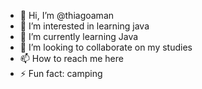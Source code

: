 - 👋 Hi, I’m @thiagoaman
- 👀 I’m interested in learning java
- 🌱 I’m currently learning Java
- 💞️ I’m looking to collaborate on my studies
- 📫 How to reach me here
- ⚡ Fun fact: camping

<!---
thiagoaman/thiagoaman is a ✨ special ✨ repository because its `README.md` (this file) appears on your GitHub profile.
You can click the Preview link to take a look at your changes.
--->
